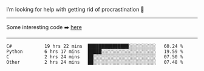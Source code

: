 I’m looking for help with getting rid of procrastination 🤔

-----

Some interesting code :arrow_right: [here](https://github.com/zhen8838/playground)

-----

<!--START_SECTION:waka-->

```text
C#            19 hrs 22 mins  ███████████████░░░░░░░░░░   60.24 %
Python        6 hrs 17 mins   █████░░░░░░░░░░░░░░░░░░░░   19.59 %
C             2 hrs 24 mins   ██░░░░░░░░░░░░░░░░░░░░░░░   07.50 %
Other         2 hrs 24 mins   ██░░░░░░░░░░░░░░░░░░░░░░░   07.48 %
```

<!--END_SECTION:waka-->

<!--
**zhen8838/zhen8838** is a ✨ _special_ ✨ repository because its `README.md` (this file) appears on your GitHub profile.

Here are some ideas to get you started:

- 🔭 I’m currently working on ...
- 🌱 I’m currently learning ...
- 👯 I’m looking to collaborate on ...
 ...
- 💬 Ask me about ...
- 📫 How to reach me: ...
- 😄 Pronouns: ...
- ⚡ Fun fact: ...
-->
